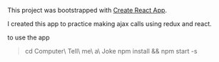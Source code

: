 This project was bootstrapped with [Create React App](https://github.com/facebookincubator/create-react-app).

I created this app to practice making ajax calls using redux and react. 

to use the app
> cd Computer\ Tell\ me\ a\ Joke
> npm install && npm start -s
